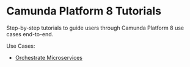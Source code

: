 # Camunda Platform 8 Tutorials

Step-by-step tutorials to guide users through Camunda Platform 8 use cases end-to-end.

Use Cases:

* [Orchestrate Microservices](orchestrate-microservices/)
